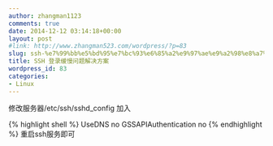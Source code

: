 ```yaml
---
author: zhangman1123
comments: true
date: 2014-12-12 03:14:18+00:00
layout: post
#link: http://www.zhangman523.com/wordpress/?p=83
slug: ssh-%e7%99%bb%e5%bd%95%e7%bc%93%e6%85%a2%e9%97%ae%e9%a2%98%e8%a7%a3%e5%86%b3%e6%96%b9%e6%a1%88
title: SSH 登录缓慢问题解决方案
wordpress_id: 83
categories:
- Linux
---
```


修改服务器/etc/ssh/sshd_config
加入

{% highlight shell %}
UseDNS no
GSSAPIAuthentication no
{% endhighlight %}
重启ssh服务即可
